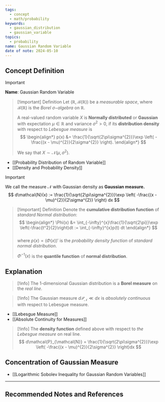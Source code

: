 ```yaml
---
tags:
  - concept
  - math/probability
keywords:
  - gaussian_distribution
  - gaussian_variable
topics:
  - probability
name: Gaussian Random Variable
date of note: 2024-05-10
---
```


## Concept Definition

>[!important]
>**Name**:  Gaussian Random Variable

>[!important] Definition
>Let $(\mathbb{R}, \mathcal{B}(\mathbb{R}))$ be a *measurable space*, where $\mathcal{B}(\mathbb{R})$ is the *Borel $\sigma-$algebra* on $\mathbb{R}$. 
>
>A real-valued random variable $X$ is **Normally distributed** or **Gaussian** with expectation $\mu \in \mathbb{R}$ and variance $\sigma^2 > 0$, if its **distribution density** with respect to *Lebesgue measure*  is 
>$$
> \begin{align*}
> p(x) &= \frac{1}{\sqrt{2\pi\sigma^{2}}}\exp \left( -\frac{(x - \mu)^{2}}{2\sigma^{2}} \right).
> \end{align*} 
>$$ 
>
>We say that $X \sim \mathcal{N}(\mu, \sigma^2)$.


- [[Probability Distribution of Random Variable]]
- [[Density and Probability Density]]

>[!important]
>We call the measure $\mathcal{N}$ with Gaussian density as **Gaussian measure.**
>$$
>d\mathcal{N}(x) := \frac{1}{\sqrt{2\pi\sigma^{2}}}\exp \left( -\frac{(x - \mu)^{2}}{2\sigma^{2}} \right) dx
>$$

>[!important] Definition
>Denote the **cumulative distribution function** of *standard Normal distribution*:
>$$
> \begin{align*}
> \Phi(x) &= \int_{-\infty}^{x}\frac{1}{\sqrt{2\pi}}\exp \left(-\frac{t^2}{2}\right)dt := \int_{-\infty}^{x}p(t) dt
> \end{align*}
>$$  
>where $p(x) = (\Phi(x))'$ is the *probability density function* of *standard normal distribution*. 
>
>$\Phi^{-1}(x)$ is the **quantile function** of **normal distribution**.



## Explanation

>[!info]
>The 1-dimensional Gaussian distribution is a **Borel measure** on the *real line.* 

>[!info]
>The Gaussian measure $d\mathcal{P}_{\mathcal{N}} \ll dx$ is *absolutely continuous* with respect to Lebesgue measure.

- [[Lebesgue Measure]]
- [[Absolute Continuity for Measures]]


>[!info]
>The **density function** defined above with respect to *the Lebesgue measure* on real line.
>$$
>d\mathcal{P}_{\mathcal{N}} = \frac{1}{\sqrt{2\pi\sigma^{2}}}\exp \left( -\frac{(x - \mu)^{2}}{2\sigma^{2}} \right)dx
>$$



## Concentration of Gaussian Measure

- [[Logarithmic Sobolev Inequality for Gaussian Random Variables]]




-----------
##  Recommended Notes and References

